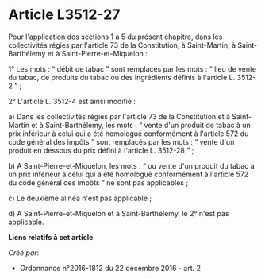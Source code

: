 # Article L3512-27

Pour l'application des sections 1 à 5 du présent chapitre, dans les  collectivités régies par l'article 73 de la
Constitution, à  Saint-Martin, à Saint-Barthélemy et à Saint-Pierre-et-Miquelon : 

1° Les mots : “ débit de tabac ” sont remplacés par les mots : “ lieu  de vente du tabac, de produits du tabac ou des
ingrédients définis à  l'article L. 3512-2 ” ; 

2° L'article L. 3512-4 est ainsi modifié : 

a) Dans les collectivités régies par l'article 73 de la Constitution et  à Saint-Martin et à Saint-Barthélemy, les mots : “
vente d'un produit  de tabac à un prix inférieur à celui qui a été homologué conformément à  l'article 572 du code général
des impôts ” sont remplacés par les mots :  “ vente d'un produit en dessous du prix défini à l'article L. 3512-28 ”  ; 

b) A Saint-Pierre-et-Miquelon, les mots : “ ou  vente d'un produit du tabac à un prix inférieur à celui qui a été  homologué
conformément à l'article 572 du code général des impôts ” ne  sont pas applicables ; 

c) Le deuxième alinéa n'est pas applicable ; 

d) A Saint-Pierre-et-Miquelon et à Saint-Barthélemy, le 2° n'est pas applicable.

**Liens relatifs à cet article**

_Créé par_:

  - Ordonnance n°2016-1812 du 22 décembre 2016 - art. 2

